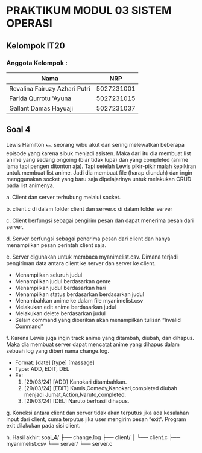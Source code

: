 # PRAKTIKUM MODUL 03 SISTEM OPERASI
## Kelompok IT20
### Anggota Kelompok :
|             Nama              |     NRP    |
|-------------------------------|------------|
| Revalina Fairuzy Azhari Putri | 5027231001 |
| Farida Qurrotu 'Ayuna         | 5027231015 |
| Gallant Damas Hayuaji         | 5027231037 |


## Soal 4

Lewis Hamilton 🏎 seorang wibu akut dan sering melewatkan beberapa episode yang karena sibuk menjadi asisten. Maka dari itu dia membuat list anime yang sedang ongoing (biar tidak lupa) dan yang completed (anime lama tapi pengen ditonton aja). Tapi setelah Lewis pikir-pikir malah kepikiran untuk membuat list anime. Jadi dia membuat file (harap diunduh) dan ingin menggunakan socket yang baru saja dipelajarinya untuk melakukan CRUD pada list animenya. 

a. Client dan server terhubung melalui socket. 

b. client.c di dalam folder client dan server.c di dalam folder server

c. Client berfungsi sebagai pengirim pesan dan dapat menerima pesan dari server.

d. Server berfungsi sebagai penerima pesan dari client dan hanya menampilkan pesan perintah client saja.  

e. Server digunakan untuk membaca myanimelist.csv. Dimana terjadi pengiriman data antara client ke server dan server ke client.

- Menampilkan seluruh judul
- Menampilkan judul berdasarkan genre
- Menampilkan judul berdasarkan hari
- Menampilkan status berdasarkan berdasarkan judul
- Menambahkan anime ke dalam file myanimelist.csv
- Melakukan edit anime berdasarkan judul
- Melakukan delete berdasarkan judul
- Selain command yang diberikan akan menampilkan tulisan “Invalid Command”

f. Karena Lewis juga ingin track anime yang ditambah, diubah, dan dihapus. Maka dia membuat server dapat mencatat anime yang dihapus dalam sebuah log yang diberi nama change.log.

- Format: [date] [type] [massage]
- Type: ADD, EDIT, DEL
- Ex:
  1. [29/03/24] [ADD] Kanokari ditambahkan.
  2. [29/03/24] [EDIT] Kamis,Comedy,Kanokari,completed diubah menjadi Jumat,Action,Naruto,completed.
  3. [29/03/24] [DEL] Naruto berhasil dihapus.

g. Koneksi antara client dan server tidak akan terputus jika ada kesalahan input dari client, cuma terputus jika user mengirim pesan “exit”. Program exit dilakukan pada sisi client.

h. Hasil akhir:
soal_4/
    ├── change.log
    ├── client/
    │   └── client.c
    ├── myanimelist.csv
    └── server/
        └── server.c

